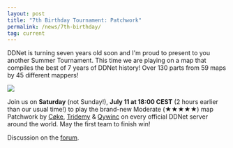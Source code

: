 ```yaml
---
layout: post
title: "7th Birthday Tournament: Patchwork"
permalink: /news/7th-birthday/
tag: current
---
```


DDNet is turning seven years old soon and I'm proud to present to you another Summer Tournament. This time we are playing on a map that compiles the best of 7 years of DDNet history! Over 130 parts from 59 maps by 45 different mappers!

[<img class="demo" src="/_uploads/Patchwork.png" />](//forum.ddnet.org/viewtopic.php?f=33&t=6944)

Join us on **Saturday** (not Sunday!), **July 11 at 18:00 CEST** (2 hours earlier than our usual time!) to play the brand-new Moderate (★★★★★) map Patchwork by [Cøke](/mappers/C-248-ke/), [Tridemy](/mappers/Tridemy/) & [Qywinc](/mappers/Qywinc) on every official DDNet server around the world. May the first team to finish win!

Discussion on the [forum](//forum.ddnet.org/viewtopic.php?f=33&t=6944).
